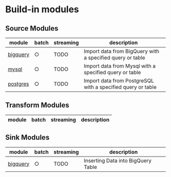 # Build-in modules

## Source Modules

| module                         | batch | streaming | description                                                 |
| ------------------------------ | ----- | --------- | ----------------------------------------------------------- |
| [bigquery](source/bigquery.md) | ○     | TODO      | Import data from BigQuery with a specified query or table   |
| [mysql](source/mysql.md)       | ○     | TODO      | Import data from Mysql with a specified query or table      |
| [postgres](source/postgres.md) | ○     | TODO      | Import data from PostgreSQL with a specified query or table |

## Transform Modules

| module | batch | streaming | description |
| ------ | ----- | --------- | ----------- |

## Sink Modules

| module                       | batch | streaming | description                        |
| ---------------------------- | ----- | --------- | ---------------------------------- |
| [bigquery](sink/bigquery.md) | ○     | TODO      | Inserting Data into BigQuery Table |

